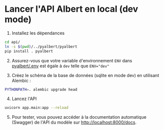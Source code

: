# Lancer l'API Albert en local (dev mode)

1. Installez les dépendances

```bash
cd api/
ln -s $(pwd)/../pyalbert/pyalbert
pip install . pyalbert
```

2. Assurez-vous que votre variable d'environnement `ENV` dans [pyalbert/.env](../pyalbert/.env) est égale à `dev` telle que `ENV="dev"`


3. Créez le schéma de la base de données (sqlite en mode dev) en utilisant Alembic :

```bash
PYTHONPATH=. alembic upgrade head
```

4. Lancez l'API

```bash
uvicorn app.main:app --reload
```

5. Pour tester, vous pouvez accéder à la documentation automatique (Swagger) de l'API du modèle sur [http://localhost:8000/docs](http://localhost:8000/docs).
